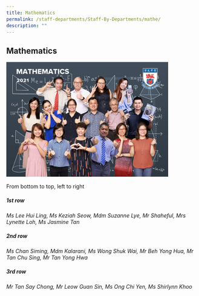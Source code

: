 ```yaml
---
title: Mathematics
permalink: /staff-departments/Staff-By-Departments/mathe/
description: ""
---
```



## Mathematics

<img src="/images/Mathematics.jpg" style="width:85%">

From bottom to top, left to right  
  
##### 1st row

_Ms Lee Hui Ling, Ms Keziah Seow, Mdm Suzanne Lye, Mr Shaheful, Mrs Lynette Loh, Ms Jasmine Tan_  

##### 2nd row

_Ms Chan Siming, Mdm Kalarani, Ms Wong Shuk Wai, Mr Beh Yong Hua, Mr Tan Chu Sing, Mr Tan Yong Hwa_  

##### 3rd row

_Mr Tan Say Chong, Mr Leow Guan Sin, Ms Ong Chi Yen, Ms Shirlynn Khoo_